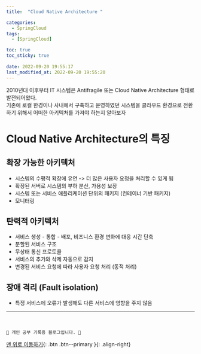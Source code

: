 ```yaml
---
title:  "Cloud Native Architecture "

categories:
  - SpringCloud
tags:
  - [SpringCloud]

toc: true
toc_sticky: true
 
date: 2022-09-20 19:55:17
last_modified_at: 2022-09-20 19:55:20
---
```

2010년대 이후부터 IT 시스템은 Antifragile 또는 Cloud Native Architecture 형태로 발전되어왔다.<br>
기존에 로컬 한경이나 사내에서 구축하고 운영하였던 시스템을 클라우드 환경으로 전환하기 위해서 어떠한 아키텍처를 가져야 하는지 알아보자

# Cloud Native Architecture의 특징
## 확장 가능한 아키텍처
- 시스템의 수평적 확장에 유연 -> 더 많은 사용자 요청을 처리할 수 있게 됨
- 확장된 서버로 시스템의 부하 분산, 가용성 보장
- 시스템 또는 서비스 애플리케이션 단위의 패키지 (컨테이너 기반 패키지)
- 모니터링

## 탄력적 아키텍처
- 서비스 생성 - 통합 - 배포, 비즈니스 환경 변화에 대응 시간 단축
- 분할된 서비스 구조
- 무상태 통신 프로토콜
- 서비스의 추가와 삭제 자동으로 감지
- 변경된 서비스 요청에 따라 사용자 요청 처리 (동적 처리)

## 장애 격리 (Fault isolation)
- 특정 서비스에 오류가 발생해도 다른 서비스에 영향을 주지 않음









***
<br>


    💛 개인 공부 기록용 블로그입니다. 👻

[맨 위로 이동하기](#){: .btn .btn--primary }{: .align-right}